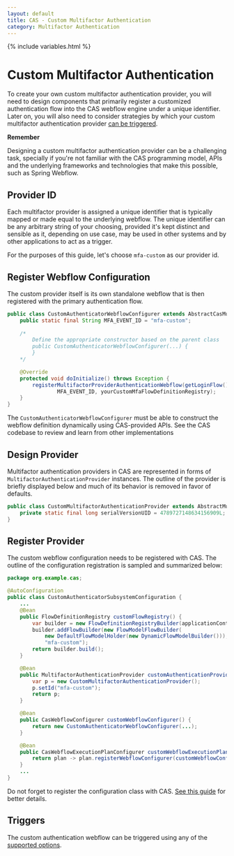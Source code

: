 ```yaml
---
layout: default
title: CAS - Custom Multifactor Authentication
category: Multifactor Authentication
---
```


{% include variables.html %}

# Custom Multifactor Authentication

To create your own custom multifactor authentication provider, you will need to design components that primarily register a customized 
authentication flow into the CAS webflow engine under a unique identifier. Later on, you will also need to consider strategies by which 
your custom multifactor authentication provider [can be triggered](Configuring-Multifactor-Authentication-Triggers.html).

<div class="alert alert-warning"><strong>Remember</strong><p>Designing a custom multifactor authentication provider
can be a challenging task, specially if you're not familiar with the CAS programming model, APIs and the underlying frameworks
and technologies that make this possible, such as Spring Webflow.</p></div>

## Provider ID

Each multifactor provider is assigned a unique identifier that is typically mapped or made equal to the underlying webflow. The unique 
identifier can be any arbitrary string of your choosing, provided it's kept distinct and sensible as it, depending on 
use case, may be used in other systems and by other applications to act as a trigger.

For the purposes of this guide, let's choose `mfa-custom` as our provider id.

## Register Webflow Configuration

The custom provider itself is its own standalone webflow that is then registered with the primary authentication flow.

```java
public class CustomAuthenticatorWebflowConfigurer extends AbstractCasMultifactorWebflowConfigurer {
    public static final String MFA_EVENT_ID = "mfa-custom";
      
    /*
        Define the appropriate constructor based on the parent class
        public CustomAuthenticatorWebflowConfigurer(...) {
        }
    */  

    @Override
    protected void doInitialize() throws Exception {
        registerMultifactorProviderAuthenticationWebflow(getLoginFlow(),
                MFA_EVENT_ID, yourCustomMfaFlowDefinitionRegistry);
    }
}
```
   
The `CustomAuthenticatorWebflowConfigurer` must be able to construct the webflow definition dynamically
using CAS-provided APIs. See the CAS codebase to review and learn from other implementations

## Design Provider

Multifactor authentication providers in CAS are represented in forms of `MultifactorAuthenticationProvider` instances.
The outline of the provider is briefly displayed below and much of its behavior is removed in favor of defaults.

```java
public class CustomMultifactorAuthenticationProvider extends AbstractMultifactorAuthenticationProvider {
    private static final long serialVersionUID = 4789727148634156909L;
}
```

## Register Provider

The custom webflow configuration needs to be registered with CAS. The outline of 
the configuration registration is sampled and summarized below:

```java
package org.example.cas;

@AutoConfiguration
public class CustomAuthenticatorSubsystemConfiguration {
    ...
    @Bean
    public FlowDefinitionRegistry customFlowRegistry() {
        var builder = new FlowDefinitionRegistryBuilder(applicationContext, flowBuilderServices);
        builder.addFlowBuilder(new FlowModelFlowBuilder(
            new DefaultFlowModelHolder(new DynamicFlowModelBuilder())),
            "mfa-custom");
        return builder.build();
    }

    @Bean
    public MultifactorAuthenticationProvider customAuthenticationProvider() {
        var p = new CustomMultifactorAuthenticationProvider();
        p.setId("mfa-custom");
        return p;
    }

    @Bean
    public CasWebflowConfigurer customWebflowConfigurer() {
        return new CustomAuthenticatorWebflowConfigurer(...);
    } 

    @Bean
    public CasWebflowExecutionPlanConfigurer customWebflowExecutionPlanConfigurer() {
        return plan -> plan.registerWebflowConfigurer(customWebflowConfigurer());
    }
    ...
}
```

Do not forget to register the configuration class with CAS. [See this guide](../configuration/Configuration-Management-Extensions.html) for better details.

## Triggers

The custom authentication webflow can be triggered using any of the [supported options](Configuring-Multifactor-Authentication-Triggers.html).
